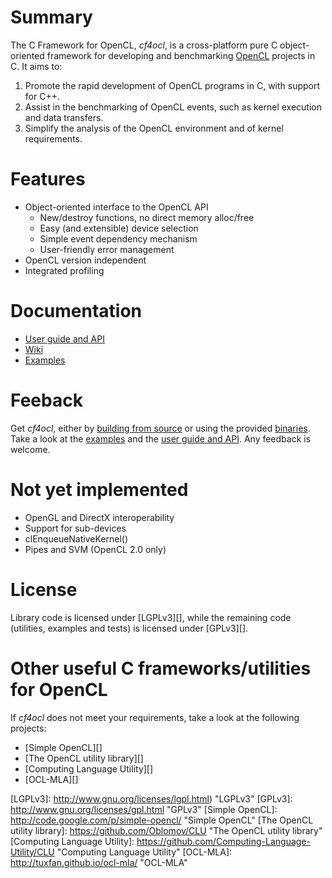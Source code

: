 Summary
=======

The C Framework for OpenCL, _cf4ocl_, is a cross-platform pure C
object-oriented framework for developing and benchmarking [OpenCL][]
projects in C. It aims to:

1. Promote the rapid development of OpenCL programs in C, with support
for C++.
2. Assist in the benchmarking of OpenCL events, such as kernel execution
and data transfers.
3. Simplify the analysis of the OpenCL environment and of kernel
requirements.

Features
========

* Object-oriented interface to the OpenCL API
  * New/destroy functions, no direct memory alloc/free
  * Easy (and extensible) device selection
  * Simple event dependency mechanism
  * User-friendly error management
* OpenCL version independent
* Integrated profiling

Documentation
=============

* [User guide and API](http://fakenmc.github.io/cf4ocl/docs/latest/)
* [Wiki](https://github.com/FakenMC/cf4ocl/wiki)
* [Examples](http://fakenmc.github.io/cf4ocl/docs/latest/examples.html)

Feeback
=======

Get _cf4ocl_, either by [building from source](https://github.com/FakenMC/cf4ocl/wiki/Build%20and%20install%20from%20source)
or using the provided [binaries](https://github.com/FakenMC/cf4ocl/wiki/Install-the-binaries).
Take a look at the [examples](http://fakenmc.github.io/cf4ocl/docs/latest/examples.html)
and the [user guide and API](http://fakenmc.github.io/cf4ocl/docs/latest/).
Any feedback is welcome.

Not yet implemented
===================

* OpenGL and DirectX interoperability
* Support for sub-devices
* clEnqueueNativeKernel()
* Pipes and SVM (OpenCL 2.0 only)

License
=======

Library code is licensed under [LGPLv3][], while the remaining code
(utilities, examples and tests) is licensed under [GPLv3][].

Other useful C frameworks/utilities for OpenCL
==============================================

If _cf4ocl_ does not meet your requirements, take a look at the following
projects:

* [Simple OpenCL][]
* [The OpenCL utility library][]
* [Computing Language Utility][]
* [OCL-MLA][]

[OpenCL]: http://www.khronos.org/opencl/ "OpenCL"
[LGPLv3]: http://www.gnu.org/licenses/lgpl.html) "LGPLv3"
[GPLv3]: http://www.gnu.org/licenses/gpl.html "GPLv3"
[Simple OpenCL]: http://code.google.com/p/simple-opencl/ "Simple OpenCL"
[The OpenCL utility library]: https://github.com/Oblomov/CLU "The OpenCL utility library"
[Computing Language Utility]: https://github.com/Computing-Language-Utility/CLU "Computing Language Utility"
[OCL-MLA]: http://tuxfan.github.io/ocl-mla/ "OCL-MLA"

